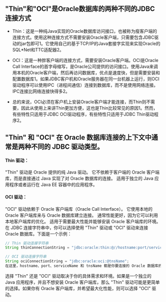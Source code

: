 ## "Thin"和"OCI"是Oracle数据库的两种不同的JDBC连接方式

- Thin：这是一种纯Java实现的Oracle数据库访问接口，也被称为瘦客户端的连接方式。使用这种连接方式不需要安装Oracle客户端，只需要包含JDBC驱动的jar包即可1。它使用自己的基于TCP/IP的Java套接字实现来实现Oracle的SQL*Net和TTC适配器2。

- OCI：这是一种胖客户端的连接方式，需要安装Oracle客户端。OCI是Oracle Call Interface的首字母缩写，是Oracle公司提供的访问接口。使用Java来调用本机的Oracle客户端，然后再访问数据库，优点是速度快，但是需要安装和配置数据库1。如果JDBC客户机和Oracle服务器在同一台机器上运行，则OCI驱动程序可以使用IPC（进程间通信）连接到数据库，而不是使用网络连接。IPC连接比网络连接快得多2。

- 总的来说，OCI必须在客户机上安装Oracle客户端才能连接，而Thin则不需要，因此从使用上来讲Thin更加方便，这也是Thin比较常见的原因1。然而，有些特性只适用于JDBC OCI驱动程序，有些特性只适用于JDBC Thin驱动程序2。


## "Thin" 和 "OCI" 在 Oracle 数据库连接的上下文中通常是两种不同的 JDBC 驱动类型。

#### Thin 驱动：

"Thin" 驱动是 Oracle 提供的纯 Java 驱动。
它不依赖于客户端的 Oracle 客户端库，而是直接通过 Java 实现了对 Oracle 数据库的连接。
适用于独立的 Java 应用程序或者运行在 Java EE 容器中的应用程序。  


#### OCI 驱动：
"OCI" 驱动依赖于 Oracle 客户端库（Oracle Call Interface）。
它使用本地的 Oracle 客户端库来与 Oracle 数据库建立连接。
通常性能更好，因为它可以利用本地客户端库的优化。
适用于需要最大性能并能够安装 Oracle 客户端库的环境。
在 JDBC 连接字符串中，你可以选择使用 "Thin" 驱动或 "OCI" 驱动来连接 Oracle 数据库。下面是一个示例：

```java
// Thin 驱动连接字符串
String thinConnectionString = "jdbc:oracle:thin:@//hostname:port/serviceName";

// OCI 驱动连接字符串
String ociConnectionString = "jdbc:oracle:oci:@tnsName";
在这里，hostname、port、serviceName 和 tnsName 都是你要连接的 Oracle 数据库的相关信息。
```

选择 "Thin" 还是 "OCI" 驱动取决于你的具体需求和环境。如果是一个独立的 Java 应用程序，并且不想安装 Oracle 客户端库，那么 "Thin" 驱动可能是更简单的选择。如果你有 Oracle 客户端库，并希望最大化性能，则可以选择 "OCI" 驱动。